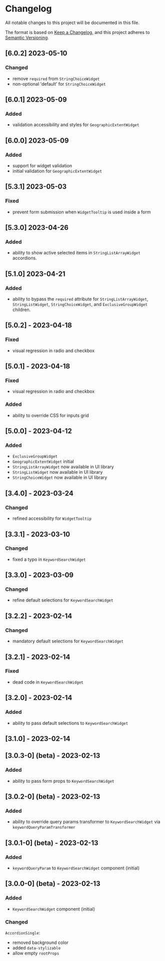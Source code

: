 # Changelog

All notable changes to this project will be documented in this file.

The format is based on [Keep a Changelog](https://keepachangelog.com/en/1.0.0/), and this project adheres
to [Semantic Versioning](https://semver.org/spec/v2.0.0.html).

## [6.0.2] 2023-05-10

### Changed

- remove `required` from `StringChoiceWidget`
- non-optional 'default' for `StringChoiceWidget`

## [6.0.1] 2023-05-09

### Added

- validation accessibility and styles for `GeographicExtentWidget`

## [6.0.0] 2023-05-09

### Added

- support for widget validation
- initial validation for `GeographicExtentWidget`

## [5.3.1] 2023-05-03

### Fixed

- prevent form submission when `WidgetTooltip` is used inside a form

## [5.3.0] 2023-04-26

### Added

- ability to show active selected items in `StringListArrayWidget` accordions.

## [5.1.0] 2023-04-21

### Added

- ability to bypass the `required` attribute for `StringListArrayWidget`, `StringListWidget`, `StringChoiceWidget`, and `ExclusiveGroupWidget` children.

## [5.0.2] - 2023-04-18

### Fixed

- visual regression in radio and checkbox

## [5.0.1] - 2023-04-18

### Fixed

- visual regression in radio and checkbox

### Added

- ability to override CSS for inputs grid

## [5.0.0] - 2023-04-12

### Added

- `ExclusiveGroupWidget`
- `GeographicExtentWidget` initial
- `StringListArrayWidget` now available in UI library
- `StringListWidget` now available in UI library
- `StringChoiceWidget` now available in UI library

## [3.4.0] - 2023-03-24

### Changed

- refined accessibility for `WidgetTooltip`

## [3.3.1] - 2023-03-10

### Changed

- fixed a typo in `KeywordSearchWidget`

## [3.3.0] - 2023-03-09

### Changed

- refine default selections for `KeywordSearchWidget`

## [3.2.2] - 2023-02-14

### Changed

- mandatory default selections for `KeywordSearchWidget`

## [3.2.1] - 2023-02-14

### Fixed

- dead code in `KeywordSearchWidget`

## [3.2.0] - 2023-02-14

### Added

- ability to pass default selections to `KeywordSearchWidget`

## [3.1.0] - 2023-02-14

## [3.0.3-0] (beta) - 2023-02-13

### Added

- ability to pass form props to `KeywordSearchWidget`

## [3.0.2-0] (beta) - 2023-02-13

### Added

- ability to override query params transformer to `KeywordSearchWidget` via `keywordQueryParamTransformer`

## [3.0.1-0] (beta) - 2023-02-13

### Added

- `keywordQueryParam` to `KeywordSearchWidget` component (initial)

## [3.0.0-0] (beta) - 2023-02-13

### Added

- `KeywordSearchWidget` component (initial)

### Changed

`AccordionSingle`:

- removed background color
- added `data-stylizable`
- allow empty `rootProps`
